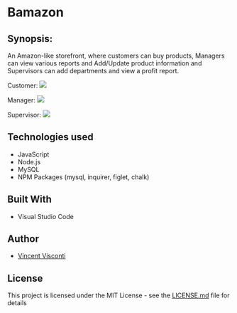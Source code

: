 # Bamazon

## Synopsis:
An Amazon-like storefront, where customers can buy products, Managers can view various reports and Add/Update product information and Supervisors can add departments and view a profit report. 

Customer:
<a href="https://media.giphy.com/media/l0He07JcEUUI8nWwg/source.gif" target="_blank"><img src="http://i.giphy.com/l0He07JcEUUI8nWwg.gif" ></a>

Manager:
<a href="https://media.giphy.com/media/l0HedUlBckW5IJA52/source.gif" target="_blank"><img src="http://i.giphy.com/l0HedUlBckW5IJA52.gif" ></a>

Supervisor:
<a href="https://media.giphy.com/media/3o6YgcEr3eMW99evJu/source.gif" target="_blank"><img src="http://i.giphy.com/3o6YgcEr3eMW99evJu.gif" ></a>


## Technologies used
- JavaScript 
- Node.js
- MySQL
- NPM Packages (mysql, inquirer, figlet, chalk)

## Built With
* Visual Studio Code 

## Author
* [Vincent Visconti](https://github.com/VinnyV88)
  


## License

This project is licensed under the MIT License - see the [LICENSE.md](LICENSE.md) file for details
